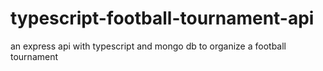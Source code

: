 # typescript-football-tournament-api
an express api with typescript and mongo db to organize a football tournament
